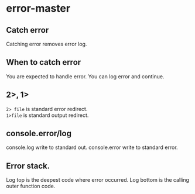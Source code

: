 # error-master

## Catch error
Catching error removes error log.

## When to catch error
You are expected to handle error.
You can log error and continue.

## 2>, 1>
`2> file` is standard error redirect.  
`1>file` is standard output redirect.

## console.error/log
console.log write to standard out. 
console.error write to standard error.

## Error stack.
Log top is the deepest code where error occurred.
Log bottom is the calling outer function code.
